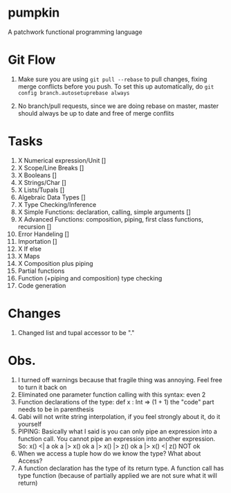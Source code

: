 pumpkin
=======

A patchwork functional programming language

Git Flow
======
1) Make sure you are using `git pull --rebase` to pull changes, fixing merge
conflicts before you push. To set this up automatically, do ```git config
branch.autosetuprebase always```

2) No branch/pull requests, since we are doing rebase on master, master should
always be up to date and free of merge conflits

Tasks
======

1. X Numerical expression/Unit []
2. X Scope/Line Breaks []
3. X Booleans []
4. X Strings/Char []
5. X Lists/Tupals []
6. Algebraic Data Types []
7. X Type Checking/Inference
8. X Simple Functions: declaration, calling, simple arguments []
9. X Advanced Functions: composition, piping, first class functions, recursion []
10. Error Handeling []
11. Importation []
12. X If else
13. X Maps
14. X Composition plus piping
15. Partial functions
16. Function (+piping and composition) type checking
17. Code generation

Changes
======
1. Changed list and tupal accessor to be "."


Obs.
======
1. I turned off warnings because that fragile thing was annoying. Feel free to turn it back on
2. Eliminated one parameter function calling with this syntax: even 2
3. Function declarations of the type: def x : Int => (1 + 1) the "code" part needs to be in parenthesis
4. Gabi will not write string interpolation, if you feel strongly about it, do it yourself
5. PIPING: Basically what I said is you can only pipe an expression into a function call. You cannot pipe an expression into another expression.
So:
x() <| a  ok
a |> x()  ok
a |> x() |> z() ok
a |> x() <| z() NOT ok
6. When we access a tuple how do we know the type? What about Access?
7. A function declaration has the type of its return type. A function call has type function (because of partially applied we are not sure what it will return)
